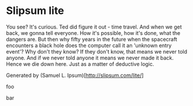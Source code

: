 # Slipsum lite

You see? It's curious. Ted did figure it out - time travel. And when we get back, we gonna tell everyone. How it's possible, how it's done, what the dangers are. But then why fifty years in the future when the spacecraft encounters a black hole does the computer call it an 'unknown entry event'? Why don't they know? If they don't know, that means we never told anyone. And if we never told anyone it means we never made it back. Hence we die down here. Just as a matter of deductive logic.

Generated by (Samuel L. Ipsum)[http://slipsum.com/lite/]

<!--@foo()-->
foo
<!--/@-->

<!--@bar()-->
bar
<!--/@-->
